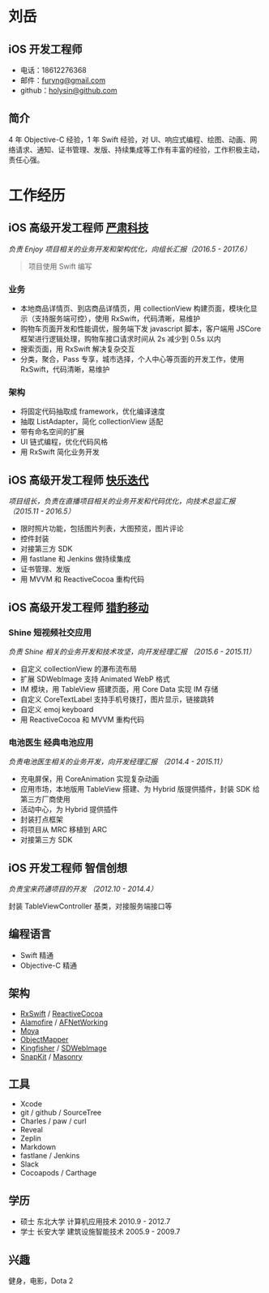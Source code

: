 # 刘岳
## iOS 开发工程师
* 电话：18612276368   
* 邮件：furyng@gmail.com
* github：[holysin@github.com](https://github.com/holysin)

## 简介
4 年 Objective-C 经验，1 年 Swift 经验，对 UI、响应式编程、绘图、动画、网络请求、通知、证书管理、发版、持续集成等工作有丰富的经验，工作积极主动，责任心强。

# 工作经历
## iOS 高级开发工程师 [严肃科技](https://enjoy.ricebook.com/)
*负责 Enjoy 项目相关的业务开发和架构优化，向组长汇报（2016.5 - 2017.6）*  
> 项目使用 Swift 编写

### 业务
* 本地商品详情页、到店商品详情页，用 collectionView 构建页面，模块化显示（支持服务端可控），使用 RxSwift，代码清晰，易维护
* 购物车页面开发和性能调优，服务端下发 javascript 脚本，客户端用 JSCore 框架进行逻辑处理，购物车接口请求时间从 2s 减少到 0.5s 以内
* 搜索页面，用 RxSwift 解决复杂交互
* 分类，聚合，Pass 专享，城市选择，个人中心等页面的开发工作，使用 RxSwift，代码清晰，易维护

### 架构
* 将固定代码抽取成 framework，优化编译速度
* 抽取 ListAdapter，简化 collectionView 适配
* 带有命名空间的扩展
* UI 链式编程，优化代码风格
* 用 RxSwift 简化业务开发

## iOS 高级开发工程师 [快乐迭代](https://zaizhibo.tv/) 
*项目组长，负责在直播项目相关的业务开发和代码优化，向技术总监汇报（2015.11 - 2016.5）*

* 限时照片功能，包括图片列表，大图预览，图片评论
* 控件封装
* 对接第三方 SDK
* 用 fastlane 和 Jenkins 做持续集成
* 证书管理、发版
* 用 MVVM 和 ReactiveCocoa 重构代码

## iOS 高级开发工程师 [猎豹移动](http://www.cmcm.com/zh-cn/) 

### Shine 短视频社交应用
*负责 Shine 相关的业务开发和技术攻坚，向开发经理汇报 （2015.6 - 2015.11）*

* 自定义 collectionView 的瀑布流布局
* 扩展 SDWebImage 支持 Animated WebP 格式
* IM 模块，用 TableView 搭建页面，用 Core Data 实现 IM 存储
* 自定义 CoreTextLabel 支持手机号拨打，图片显示，链接跳转
* 自定义 emoj keyboard
* 用 ReactiveCocoa 和 MVVM 重构代码

### 电池医生 经典电池应用
*负责电池医生相关的业务开发，向开发经理汇报 （2014.4 - 2015.11）*

* 充电屏保，用 CoreAnimation 实现复杂动画
* 应用市场，本地版用 TableView 搭建、为 Hybrid 版提供插件，封装 SDK 给第三方厂商使用
* 活动中心，为 Hybrid 提供插件
* 封装打点框架
* 将项目从 MRC 移植到 ARC
* 对接第三方 SDK

## iOS 开发工程师 智信创想 
*负责宝来药通项目的开发 （2012.10 - 2014.4）*

封装 TableViewController 基类，对接服务端接口等

## 编程语言
* Swift 精通
* Objective-C 精通

## 架构
* [RxSwift](https://github.com/ReactiveX/RxSwift) / [ReactiveCocoa](https://github.com/ReactiveCocoa/ReactiveCocoa)
* [Alamofire](https://github.com/Alamofire/Alamofire) / [AFNetWorking](https://github.com/AFNetworking/AFNetworking)
* [Moya](https://github.com/Moya/Moya)
* [ObjectMapper](https://github.com/Hearst-DD/ObjectMapper)
* [Kingfisher](https://github.com/onevcat/Kingfisher) / [SDWebImage](https://github.com/rs/SDWebImage)
* [SnapKit](https://github.com/SnapKit/SnapKit) / [Masonry](https://github.com/SnapKit/Masonry)

## 工具
* Xcode
* git / github / SourceTree
* Charles / paw / curl
* Reveal
* Zeplin
* Markdown
* fastlane / Jenkins
* Slack
* Cocoapods / Carthage

## 学历
* 硕士 东北大学 计算机应用技术 2010.9 - 2012.7  
* 学士 长安大学 建筑设施智能技术 2005.9 - 2009.7

## 兴趣
健身，电影，Dota 2




